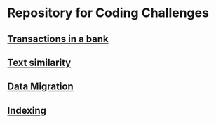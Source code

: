 # Repository for Coding Challenges

## [Transactions in a bank](https://github.com/Samariya57/coding_challenges/blob/master/transactions.md)

## [Text similarity](https://github.com/Samariya57/coding_challenges/blob/master/text_similarity.md)

## [Data Migration](https://github.com/Samariya57/coding_challenges/blob/master/data_migration.md)

## [Indexing](https://github.com/Samariya57/coding_challenges/blob/master/challenge.pdf) 
